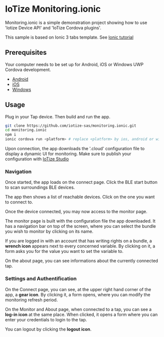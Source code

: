 # IoTize Monitoring.ionic 

Monitoring.ionic is a simple demonstration project showing how to use 'Iotize Device API' and 'IoTize Cordova plugins'.

This sample is based on Ionic 3 tabs template. See [Ionic tutorial](https://ionicframework.com/docs/intro/installation/)

## Prerequisites

Your computer needs to be set up for Android, iOS or Windows UWP Cordova development.

- [Android](https://cordova.apache.org/docs/en/8.x/guide/platforms/android/index.html)
- [iOS](https://cordova.apache.org/docs/en/8.x/guide/platforms/ios/index.html)
- [Windows](https://cordova.apache.org/docs/en/8.x/guide/platforms/windows/index.html)

## Usage

Plug in your Tap device. Then build and run the app.

```bash
git clone https://github.com/iotize-sas/monitoring.ionic.git
cd monitoring.ionic
npm i
ionic cordova run <platform> # replace <platform> by ios, android or windows
```

Upon connection, the app downloads the '.cloud' configuration file to display a dynamic UI for monitoring. Make sure to publish your configuration with [IoTize Studio](https://www.iotize.com/pub/doc/iotize/html/Step9Configurethedeploymentsetti.html#Publish)
 
### Navigation

Once started, the app loads on the connect page. Click the BLE start button to scan surroundings BLE devices.

The app then shows a list of reachable devices. Click on the one you want to connect to.

Once the device connected, you may now access to the monitor page.

The monitor page is built with the configuration file the app downloaded. It has a navigation bar on top of the screen, where you can select the bundle you wish to monitor by clicking on its name.

If you are logged in with an account that has writing rights on a bundle, a **wrench icon** appears next to every concerned variable. By clicking on it, a form asks you for the value you want to set the variable to.

On the about page, you can see informations about the currently connected tap.

### Settings and Authentification

On the Connect page, you can see, at the upper right hand corner of the app, a **gear icon**. By clicking it, a form opens, where you can modify the monitoring refresh period.

On the Monitor and About page, when connected to a tap, you can see a **log-in icon** at the same place. When clicked, it opens a form where you can enter your credentials to login to the tap.

You can logout by clicking the **logout icon**.